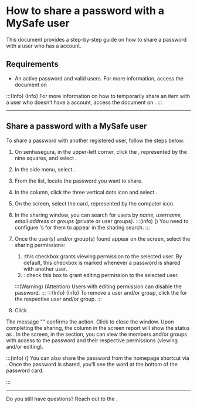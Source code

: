 # How to share a password with a MySafe user 

This document provides a step-by-step guide on how to share a password with a user who has a  account. 

## Requirements

* An active password and valid users. For more information, access the document on 

:::(Info) (Info)
For more information on how to temporarily share an item with a user who doesn’t  have a  account, access the document on .
:::

***

## Share a password with a MySafe user
To share a password with another registered  user, follow the steps below:


1. On senhasegura, in the upper-left corner, click the , represented by the nine squares, and select .
2. In the side menu, select .
3. From the list, locate the password you want to share.
4. In the  column, click the three vertical dots icon and select .
5. On the  screen, select the  card, represented by the computer icon.
6. In the sharing window, you can search for users by *name, username, email address* or *groups* (private or user groups).
    :::(info) ()
    You need to configure 's  for them to appear in the sharing search.
    :::
7. Once the user(s) and/or group(s) found appear on the  screen, select the sharing permissions:   
    1. :this checkbox grants viewing permission to the selected user. By default, this checkbox is marked whenever a password is shared with another user.
    2. : check this box to grant editing permission to the selected user.

   
    :::(Warning) (Attention)
    Users with editing permission can disable the password.
    :::
    :::(Info) (Info)
    To remove a user and/or group, click the  for the respective user and/or group.
    :::
        
8. Click .

The message "" confirms the action. Click  to close the window.
Upon completing the sharing, the  column in the  screen report will show the status as .
In the  screen, in the  section, you can view the members and/or groups with access to the password and their respective permissions (viewing and/or editing).

:::(info) ()
You can also share the password from the  homepage shortcut via .
Once the password is shared, you’ll  see the word  at the bottom of the password card.

:::
***


Do you still have questions? Reach out to the .